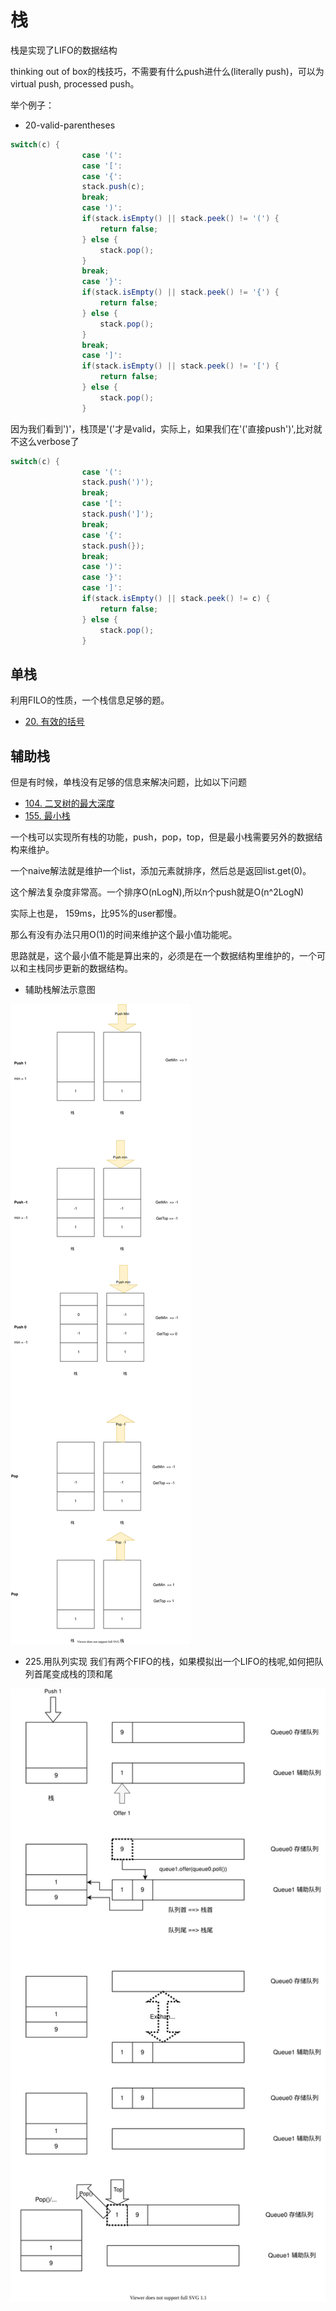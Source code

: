 # 栈
栈是实现了LIFO的数据结构

thinking out of box的栈技巧，不需要有什么push进什么(literally push)，可以为virtual push, processed push。

举个例子：
* 20-valid-parentheses

```java
switch(c) {
                case '(':
                case '[':
                case '{':
                stack.push(c);
                break;
                case ')':
                if(stack.isEmpty() || stack.peek() != '(') {
                    return false;
                } else {
                    stack.pop();
                }
                break;
                case '}':
                if(stack.isEmpty() || stack.peek() != '{') {
                    return false;
                } else {
                    stack.pop();
                }
                break;
                case ']':
                if(stack.isEmpty() || stack.peek() != '[') {
                    return false;
                } else {
                    stack.pop();
                }

```

因为我们看到')'，栈顶是'('才是valid，实际上，如果我们在'('直接push')',比对就不这么verbose了

```java
switch(c) {
                case '(':
                stack.push(')');
                break;
                case '[':
                stack.push(']');
                break;
                case '{':
                stack.push(});
                break;
                case ')':
                case '}':
                case ']':
                if(stack.isEmpty() || stack.peek() != c) {
                    return false;
                } else {
                    stack.pop();
                }

```
## 单栈

利用FILO的性质，一个栈信息足够的题。
* [20. 有效的括号](./20.valid-parentheses/)

## 辅助栈
但是有时候，单栈没有足够的信息来解决问题，比如以下问题
* [104. 二叉树的最大深度](./104.maximum-depth-of-binary-tree/104.md/)
* [155. 最小栈](./155.min-stack/)

一个栈可以实现所有栈的功能，push，pop，top，但是最小栈需要另外的数据结构来维护。

一个naive解法就是维护一个list，添加元素就排序，然后总是返回list.get(0)。

这个解法复杂度非常高。一个排序O(nLogN),所以n个push就是O(n^2LogN)

实际上也是， 159ms，比95%的user都慢。

那么有没有办法只用O(1)的时间来维护这个最小值功能呢。

思路就是，这个最小值不能是算出来的，必须是在一个数据结构里维护的，一个可以和主栈同步更新的数据结构。

* 辅助栈解法示意图

![155最小栈](./graphs/155_min_stack.drawio.svg)

* 225.用队列实现
我们有两个FIFO的栈，如果模拟出一个LIFO的栈呢,如何把队列首尾变成栈的顶和尾

![225. 用队列实现栈](./graphs/225.stack_using_queue.drawio.svg)
